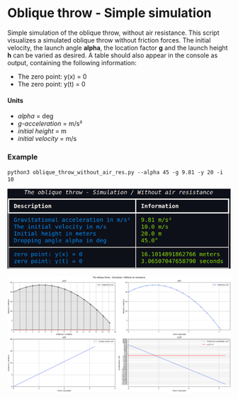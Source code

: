 # Oblique throw - Simple simulation
Simple simulation of the oblique throw, without air resistance.
This script visualizes a simulated oblique throw without friction forces. The initial velocity, the launch angle **alpha**, the location factor **g** and the launch height **h** can be varied as desired.
A table should also appear in the console as output, containing the following information:

- The zero point: y(x) = 0
- The zero point: y(t) = 0

#### Units
- *alpha* = deg
- *g-acceleration* = m/s²
- *initial height* = m
- *initial velocity* = m/s

### Example

    python3 oblique_throw_without_air_res.py --alpha 45 -g 9.81 -y 20 -i 10

![](https://github.com/Pulsar7/Oblique-throw/blob/main/images/table_output.png)

![](https://github.com/Pulsar7/Oblique-throw/blob/main/images/figure.png)

